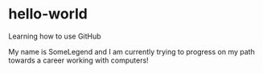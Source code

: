 # hello-world
Learning how to use GitHub

My name is SomeLegend and I am currently trying to progress on my path towards a career working with computers!
